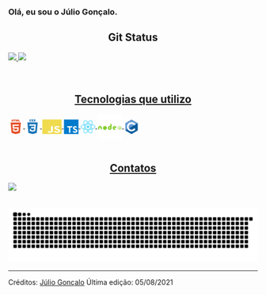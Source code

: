 ### Olá, eu sou o Júlio Gonçalo.

<div>
  <h2 align="center">Git Status</h2>
  <a href="https://github.com/julioneto09">
  <img height="180em" src="https://github-readme-stats.vercel.app/api?username=julioneto09&show_icons=true&theme=gruvbox&include_all_commits=true&count_private=true"/>
  <img height="180em" src="https://github-readme-stats.vercel.app/api/top-langs/?username=julioneto09&layout=compact&langs_count=7&theme=gruvbox"/>
</div><br>

<div style="display: inline_block"><br>
  <h2 align="center">Tecnologias que utilizo</h2>
  <img align="center" alt="HTML" height="30"  src="https://raw.githubusercontent.com/devicons/devicon/master/icons/html5/html5-plain-wordmark.svg">
  <img align="center" alt="CSS" height="30"  src="https://raw.githubusercontent.com/devicons/devicon/master/icons/css3/css3-plain-wordmark.svg">
  <img align="center" alt="JS" height="30" width="40" src="https://raw.githubusercontent.com/devicons/devicon/master/icons/javascript/javascript-plain.svg">
  <img align="center" alt="TS" height="30"  src="https://raw.githubusercontent.com/devicons/devicon/master/icons/typescript/typescript-plain.svg">  
  <img align="center" alt="React" height="30"  src="https://raw.githubusercontent.com/devicons/devicon/master/icons/react/react-original.svg"> 
  <img align="center" alt"Node" height="50" src="https://raw.githubusercontent.com/devicons/devicon/master/icons/nodejs/nodejs-plain-wordmark.svg">
  <img align="center" alt="C" height="30" width="auto" src="https://raw.githubusercontent.com/devicons/devicon/master/icons/c/c-original.svg">
  </div><br>  
  
<div>
  <h2 align="center">Contatos</h2>
  <a href="https://www.linkedin.com/in/julio-goncalo-neto" target="_blank"><img src="https://img.shields.io/badge/-LinkedIn-%230077B5?style=for-the-badge&logo=linkedin&logoColor=white" target="_blank"></a> 
</div><br>

![Snake animation](https://github.com/julioneto09/julioneto09/blob/output/github-contribution-grid-snake.svg)
  
---
Créditos: [Júlio Gonçalo](https://github.com/julioneto09)
Última edição: 05/08/2021
  
<!--
Count de visualizações
<img src="https://komarev.com/ghpvc/?username=julioneto09&color=blue" alt="julioneto09" />
-->

  



